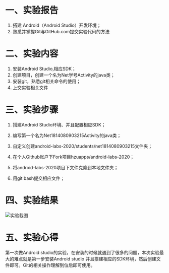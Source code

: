# 一、实验报告

1. 搭建 Android（Android Studio）开发环境；
2. 熟悉并掌握Git与GitHub.com提交实验代码的方法

# 二、实验内容

1. 安装Android Studio,相应SDK；
2. 创建项目，创建一个名为Net学号Activity的java类；
3. 安装git，熟悉git相关命令的使用；
4. 上交实验相关文件  

# 三、实验步骤

1. 搭建Android Studio环境、并且配置相应SDK；

2. 编写第一个名为Net1814080903215Activity的java类；

3. 自定义创建android-labs-2020/students/net1814080903215文件夹；

4. 在个人Github账户下Fork项目hzuapps/android-labs-2020；

5. 将android-labs-2020项目下文件克隆到本地文件夹；

6. 用git bash提交相应文件；

# 四、实验结果

![实验截图](https://raw.githubusercontent.com/Deng-dong555/android-labs-2020/master/students/net1814080903215/lab1_pic.jpg)

# 五、实验心得

第一次做Android studio的实验，在安装的时候就遇到了很多的问题，本次实验最大的难点就是第一步安装Android studio 并且搭建相应的SDK环境，然后创建文件即可。Git的相关操作理解到位后即可使用。
